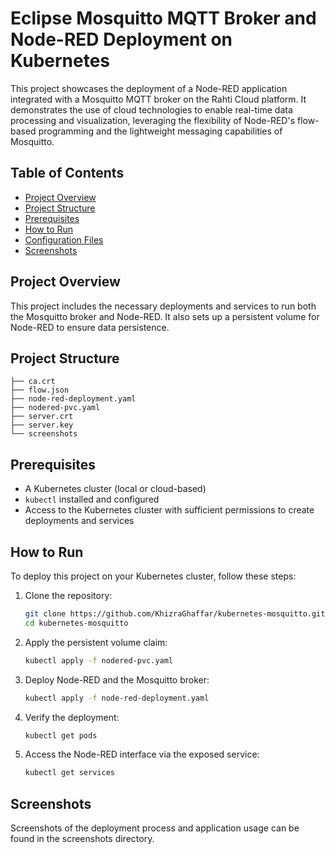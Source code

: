 # Eclipse Mosquitto MQTT Broker and Node-RED Deployment on Kubernetes

This project showcases the deployment of a Node-RED application integrated with a Mosquitto MQTT broker on the Rahti Cloud platform. It demonstrates the use of cloud technologies to enable real-time data processing and visualization, leveraging the flexibility of Node-RED's flow-based programming and the lightweight messaging capabilities of Mosquitto.

## Table of Contents

- [Project Overview](#project-overview)
- [Project Structure](#project-structure)
- [Prerequisites](#prerequisites)
- [How to Run](#how-to-run)
- [Configuration Files](#configuration-files)
- [Screenshots](#screenshots)
  
## Project Overview

This project includes the necessary deployments and services to run both the Mosquitto broker and Node-RED. It also sets up a persistent volume for Node-RED to ensure data persistence.

## Project Structure
```plaintext
├── ca.crt
├── flow.json
├── node-red-deployment.yaml
├── nodered-pvc.yaml
├── server.crt
├── server.key
└── screenshots
```

## Prerequisites

- A Kubernetes cluster (local or cloud-based)
- `kubectl` installed and configured
- Access to the Kubernetes cluster with sufficient permissions to create deployments and services

## How to Run

To deploy this project on your Kubernetes cluster, follow these steps:

1. Clone the repository:
    ```bash
    git clone https://github.com/KhizraGhaffar/kubernetes-mosquitto.git
    cd kubernetes-mosquitto
    ```

2. Apply the persistent volume claim:
    ```bash
    kubectl apply -f nodered-pvc.yaml
    ```

3. Deploy Node-RED and the Mosquitto broker:
    ```bash
    kubectl apply -f node-red-deployment.yaml
    ```

4. Verify the deployment:
    ```bash
    kubectl get pods
    ```

5. Access the Node-RED interface via the exposed service:
    ```bash
    kubectl get services
    ```

## Screenshots
Screenshots of the deployment process and application usage can be found in the screenshots directory.
